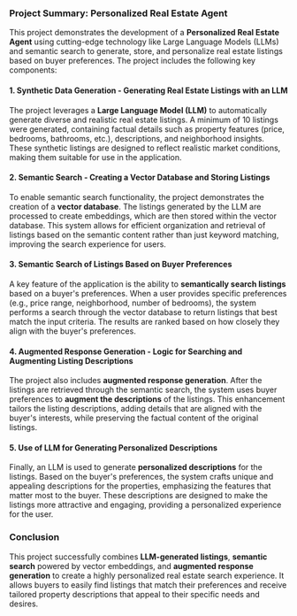 ### **Project Summary: Personalized Real Estate Agent**

This project demonstrates the development of a **Personalized Real Estate Agent** using cutting-edge technology like Large Language Models (LLMs) and semantic search to generate, store, and personalize real estate listings based on buyer preferences. The project includes the following key components:

#### **1. Synthetic Data Generation - Generating Real Estate Listings with an LLM**
The project leverages a **Large Language Model (LLM)** to automatically generate diverse and realistic real estate listings. A minimum of 10 listings were generated, containing factual details such as property features (price, bedrooms, bathrooms, etc.), descriptions, and neighborhood insights. These synthetic listings are designed to reflect realistic market conditions, making them suitable for use in the application.

#### **2. Semantic Search - Creating a Vector Database and Storing Listings**
To enable semantic search functionality, the project demonstrates the creation of a **vector database**. The listings generated by the LLM are processed to create embeddings, which are then stored within the vector database. This system allows for efficient organization and retrieval of listings based on the semantic content rather than just keyword matching, improving the search experience for users.

#### **3. Semantic Search of Listings Based on Buyer Preferences**
A key feature of the application is the ability to **semantically search listings** based on a buyer's preferences. When a user provides specific preferences (e.g., price range, neighborhood, number of bedrooms), the system performs a search through the vector database to return listings that best match the input criteria. The results are ranked based on how closely they align with the buyer's preferences.

#### **4. Augmented Response Generation - Logic for Searching and Augmenting Listing Descriptions**
The project also includes **augmented response generation**. After the listings are retrieved through the semantic search, the system uses buyer preferences to **augment the descriptions** of the listings. This enhancement tailors the listing descriptions, adding details that are aligned with the buyer's interests, while preserving the factual content of the original listings.

#### **5. Use of LLM for Generating Personalized Descriptions**
Finally, an LLM is used to generate **personalized descriptions** for the listings. Based on the buyer's preferences, the system crafts unique and appealing descriptions for the properties, emphasizing the features that matter most to the buyer. These descriptions are designed to make the listings more attractive and engaging, providing a personalized experience for the user.

### **Conclusion**
This project successfully combines **LLM-generated listings**, **semantic search** powered by vector embeddings, and **augmented response generation** to create a highly personalized real estate search experience. It allows buyers to easily find listings that match their preferences and receive tailored property descriptions that appeal to their specific needs and desires.
